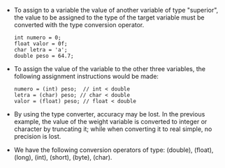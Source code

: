 - To assign to a variable the value of another variable of type "superior", the value to be assigned to the type of the target variable must be converted with the type conversion operator.
    ```
    int numero = 0;
    float valor = 0f;
    char letra = 'a';
    double peso = 64.7;
    ```
    
- To assign the value of the variable to the other three variables, the following assignment instructions would be made:

    ```
    numero = (int) peso;  // int < double
    letra = (char) peso; // char < double
    valor = (float) peso; // float < double
    ```
    
- By using the type converter, accuracy may be lost. In the previous example, the value of the weight variable is converted to integer or character by truncating it; while when converting it to real simple, no precision is lost.
- We have the following conversion operators of type: (double), (float), (long), (int), (short), (byte), (char).
